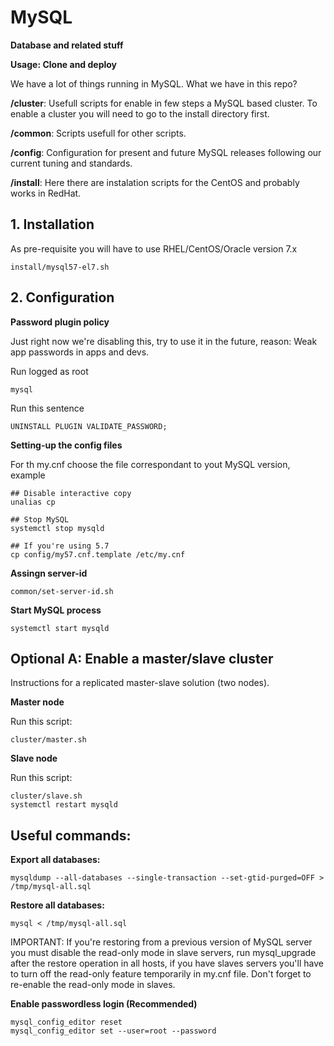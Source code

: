 # MySQL
**Database and related stuff**

**Usage: Clone and deploy**

We have a lot of things running in MySQL. What we have in this repo?

**/cluster**: Usefull scripts for enable in few steps a MySQL based cluster. To enable a cluster you will need to go to the install directory first. 

**/common**: Scripts usefull for other scripts.

**/config**: Configuration for present and future MySQL releases following our current tuning and  standards.

**/install**: Here there are instalation scripts for the CentOS and probably works in RedHat. 


## 1. Installation
As pre-requisite you will have to use RHEL/CentOS/Oracle version 7.x


    install/mysql57-el7.sh

## 2. Configuration

**Password plugin policy**

Just right now we're disabling this, try to use it in the future, reason: Weak app passwords in apps and devs.

Run logged as root

    mysql

Run this sentence

    UNINSTALL PLUGIN VALIDATE_PASSWORD;

**Setting-up the config files**

For th my.cnf choose the file correspondant to yout MySQL version, example

    ## Disable interactive copy
    unalias cp
    
    ## Stop MySQL
    systemctl stop mysqld

    ## If you're using 5.7
    cp config/my57.cnf.template /etc/my.cnf

**Assingn server-id**

    common/set-server-id.sh

**Start MySQL process**

    systemctl start mysqld

## Optional A: Enable a master/slave cluster

Instructions for a replicated master-slave solution (two nodes).

**Master node**

Run this script:

    cluster/master.sh

**Slave node**

Run this script:

    cluster/slave.sh
    systemctl restart mysqld

## Useful commands:

**Export all databases:**

    mysqldump --all-databases --single-transaction --set-gtid-purged=OFF > /tmp/mysql-all.sql

**Restore all databases:**

    mysql < /tmp/mysql-all.sql


IMPORTANT: If you're restoring from a previous version of MySQL server you must disable the read-only mode in slave servers, run mysql_upgrade after the restore operation in all hosts, if you have slaves servers you'll have to turn off the read-only feature temporarily in my.cnf file. Don't forget to re-enable the read-only mode in slaves.

**Enable passwordless login (Recommended)**

    mysql_config_editor reset
    mysql_config_editor set --user=root --password
